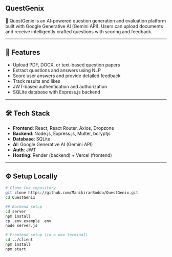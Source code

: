 ## QuestGenix

🚀 QuestGenix is an AI-powered question generation and evaluation platform built with Google Generative AI (Gemini API). Users can upload documents and receive intelligently crafted questions with scoring and feedback.

---

## 🧠 Features

- Upload PDF, DOCX, or text-based question papers
- Extract questions and answers using NLP
- Score user answers and provide detailed feedback
- Track results and likes
- JWT-based authentication and authorization
- SQLite database with Express.js backend

---

## 🛠 Tech Stack

- **Frontend**: React, React Router, Axios, Dropzone
- **Backend**: Node.js, Express.js, Multer, bcryptjs
- **Database**: SQLite
- **AI**: Google Generative AI (Gemini API)
- **Auth**: JWT
- **Hosting**: Render (backend) + Vercel (frontend)

---

## ⚙️ Setup Locally

```bash
# Clone the repository
git clone https://github.com/ManikiranBoddu/QuestGenix.git
cd QuestGenix

## Backend setup
cd server
npm install
cp .env.example .env
node server.js

# Frontend setup (in a new terminal)
cd ../client
npm install
npm start
